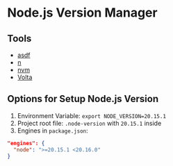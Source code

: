 # Node.js Version Manager

## Tools

- [asdf](/asdf/nodejs.md)
- [n](/n.md)
- [nvm](/nvm.md)
- [Volta](/volta.md)

## Options for Setup Node.js Version

1. Environment Variable: `export NODE_VERSION=20.15.1`
2. Project root file: `.node-version` with `20.15.1` inside
3. Engines in `package.json`:

```json
"engines": {
  "node": ">=20.15.1 <20.16.0"
}
```
